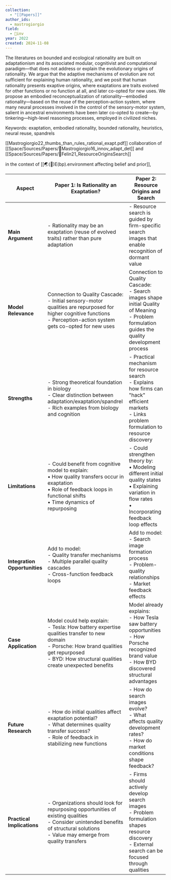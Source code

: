```yaml
---
collection:
  - "[[Papers]]"
author_ids:
  - mastrogiorgio
field:
  - 🐢inv
year: 2022
created: 2024-11-08
---
```


The literatures on bounded and ecological rationality are built on adaptationism and its associated modular, cognitivist and computational paradigm—that does not address or explain the evolutionary origins of rationality. We argue that the adaptive mechanisms of evolution are not sufﬁcient for explaining human rationality, and we posit that human rationality presents exaptive origins, where exaptations are traits evolved for other functions or no function at all, and later co-opted for new uses. We propose an embodied reconceptualization of rationality—embodied rationality—based on the reuse of the perception-action system, where many neural processes involved in the control of the sensory-motor system, salient in ancestral environments have been later co-opted to create—by tinkering—high-level reasoning processes, employed in civilized niches.

Keywords: exaptation, embodied rationality, bounded rationality, heuristics, neural reuse, spandrels

[[Mastrogiorgio22_thumbs_than_rules_rational_exapt.pdf]]
collaboration of [[Space/Sources/Papers/📜Mastrogiorgio16_innov_adapt_det]] and [[Space/Sources/Papers/📜Felin21_ResourceOriginsSearch]]

in the context of [[🌏(🧭)E(bp).environment affecting belief and prior]],

| Aspect                        | Paper 1: Is Rationality an Exaptation?                                                                                                                                                                            | Paper 2: Resource Origins and Search                                                                                                                                   |
| ----------------------------- | ----------------------------------------------------------------------------------------------------------------------------------------------------------------------------------------------------------------- | ---------------------------------------------------------------------------------------------------------------------------------------------------------------------- |
| **Main Argument**             | - Rationality may be an exaptation (reuse of evolved traits) rather than pure adaptation                                                                                                                          | - Resource search is guided by firm-specific search images that enable recognition of dormant value                                                                    |
| **Model Relevance**           | Connection to Quality Cascade: <br> - Initial sensory-motor qualities are repurposed for higher cognitive functions <br> - Perception-action system gets co-opted for new uses                                    | Connection to Quality Cascade: <br> - Search images shape initial Quality of Meaning <br> - Problem formulation guides the quality development process                 |
| **Strengths**                 | - Strong theoretical foundation in biology <br> - Clear distinction between adaptation/exaptation/spandrel <br> - Rich examples from biology and cognition                                                        | - Practical mechanism for resource search <br> - Explains how firms can "hack" efficient markets <br> - Links problem formulation to resource discovery                |
| **Limitations**               | - Could benefit from cognitive model to explain: <br>  • How quality transfers occur in exaptation <br>  • Role of feedback loops in functional shifts <br>  • Time dynamics of repurposing                       | - Could strengthen theory by: <br>  • Modeling different initial quality states <br>  • Explaining variation in flow rates <br>  • Incorporating feedback loop effects |
| **Integration Opportunities** | Add to model: <br> - Quality transfer mechanisms <br> - Multiple parallel quality cascades <br> - Cross-function feedback loops                                                                                   | Add to model: <br> - Search image formation process <br> - Problem-quality relationships <br> - Market feedback effects                                                |
| **Case Application**          | Model could help explain: <br> - Tesla: How battery expertise qualities transfer to new domain <br> - Porsche: How brand qualities get repurposed <br> - BYD: How structural qualities create unexpected benefits | Model already explains: <br> - How Tesla saw battery opportunities <br> - How Porsche recognized brand value <br> - How BYD discovered structural advantages           |
| **Future Research**           | - How do initial qualities affect exaptation potential? <br> - What determines quality transfer success? <br> - Role of feedback in stabilizing new functions                                                     | - How do search images evolve? <br> - What affects quality development rates? <br> - How do market conditions shape feedback?                                          |
| **Practical Implications**    | - Organizations should look for repurposing opportunities of existing qualities <br> - Consider unintended benefits of structural solutions <br> - Value may emerge from quality transfers                        | - Firms should actively develop search images <br> - Problem formulation shapes resource discovery <br> - External search can be focused through qualities             |
